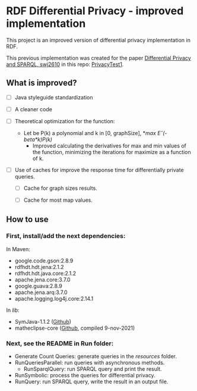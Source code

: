 # RDF Differential Privacy - improved implementation

This project is an improved version of differential privacy implementation in RDF.

This previous implementation was created for the paper [Differential Privacy and SPARQL, swj2610](http://www.semantic-web-journal.net/content/differential-privacy-and-sparql) in this repo: [PrivacyTest1](https://github.com/cbuil/PrivacyTest1).

## What is improved?

- [ ] Java styleguide standardization
- [ ] A cleaner code
- [ ] Theoretical optimization for the function:
  - Let be P(k) a polynomial and k in \[0, graphSize\], **max Eˆ(-beta*k)*P(k)**
    - Improved calculating the derivatives for max and min values of the function, minimizing the iterations for maximize as a function of k.

- [ ] Use of caches for improve the response time for differentially private queries.
  - [ ] Cache for graph sizes results. 
  - [ ] Cache for most map values.


## How to use

### First, install/add the next dependencies:
In Maven:
- google.code.gson:2.8.9
- rdfhdt.hdt.jena:2.1.2
- rdfhdt.hdt.java.core:2.1.2
- apache.jena.core:3.7.0
- google.guava:2.8.9
- apache.jena.arq:3.7.0
- apache.logging.log4j.core:2.14.1

In _lib_:
- SymJava-1.1.2 ([Github](https://github.com/yuemingl/SymJava))
- matheclipse-core ([Github](https://github.com/axkr/symja_android_library), compiled 9-nov-2021)

### Next, see the README in Run folder:
- Generate Count Queries: generate queries in the _resources_ folder.
- RunQueriesParallel: run queries with asynchronous methods.
  - RunSparqlQuery: run SPARQL query and print the result.
- RunSymbolic: process the queries for differential privacy.
- RunQuery: run SPARQL query, write the result in an output file.

